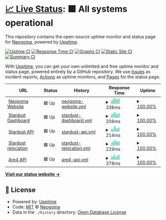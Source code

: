 # [📈 Live Status](https://Neogoma.github.io/uptime): <!--live status--> **🟩 All systems operational**

This repository contains the open-source uptime monitor and status page for [Neogoma](neogoma.com), powered by [Upptime](https://github.com/upptime/upptime).

[![Uptime CI](https://github.com/Neogoma/uptime/workflows/Uptime%20CI/badge.svg)](https://github.com/Neogoma/uptime/actions?query=workflow%3A%22Uptime+CI%22)
[![Response Time CI](https://github.com/Neogoma/uptime/workflows/Response%20Time%20CI/badge.svg)](https://github.com/Neogoma/uptime/actions?query=workflow%3A%22Response+Time+CI%22)
[![Graphs CI](https://github.com/Neogoma/uptime/workflows/Graphs%20CI/badge.svg)](https://github.com/Neogoma/uptime/actions?query=workflow%3A%22Graphs+CI%22)
[![Static Site CI](https://github.com/Neogoma/uptime/workflows/Static%20Site%20CI/badge.svg)](https://github.com/Neogoma/uptime/actions?query=workflow%3A%22Static+Site+CI%22)
[![Summary CI](https://github.com/Neogoma/uptime/workflows/Summary%20CI/badge.svg)](https://github.com/Neogoma/uptime/actions?query=workflow%3A%22Summary+CI%22)

With [Upptime](https://upptime.js.org), you can get your own unlimited and free uptime monitor and status page, powered entirely by a GitHub repository. We use [Issues](https://github.com/Neogoma/uptime/issues) as incident reports, [Actions](https://github.com/Neogoma/uptime/actions) as uptime monitors, and [Pages](https://Neogoma.github.io/uptime) for the status page.

<!--start: status pages-->
<!-- This summary is generated by Upptime (https://github.com/upptime/upptime) -->
<!-- Do not edit this manually, your changes will be overwritten -->
<!-- prettier-ignore -->
| URL | Status | History | Response Time | Uptime |
| --- | ------ | ------- | ------------- | ------ |
| <img alt="" src="https://icons.duckduckgo.com/ip3/www.neogoma.com.ico" height="13"> [Neogoma Website](https://www.neogoma.com) | 🟩 Up | [neogoma-website.yml](https://github.com/Neogoma/uptime/commits/HEAD/history/neogoma-website.yml) | <details><summary><img alt="Response time graph" src="./graphs/neogoma-website/response-time-week.png" height="20"> 336ms</summary><br><a href="https://status.neogoma.com/history/neogoma-website"><img alt="Response time 446" src="https://img.shields.io/endpoint?url=https%3A%2F%2Fraw.githubusercontent.com%2FNeogoma%2Fuptime%2FHEAD%2Fapi%2Fneogoma-website%2Fresponse-time.json"></a><br><a href="https://status.neogoma.com/history/neogoma-website"><img alt="24-hour response time 377" src="https://img.shields.io/endpoint?url=https%3A%2F%2Fraw.githubusercontent.com%2FNeogoma%2Fuptime%2FHEAD%2Fapi%2Fneogoma-website%2Fresponse-time-day.json"></a><br><a href="https://status.neogoma.com/history/neogoma-website"><img alt="7-day response time 336" src="https://img.shields.io/endpoint?url=https%3A%2F%2Fraw.githubusercontent.com%2FNeogoma%2Fuptime%2FHEAD%2Fapi%2Fneogoma-website%2Fresponse-time-week.json"></a><br><a href="https://status.neogoma.com/history/neogoma-website"><img alt="30-day response time 341" src="https://img.shields.io/endpoint?url=https%3A%2F%2Fraw.githubusercontent.com%2FNeogoma%2Fuptime%2FHEAD%2Fapi%2Fneogoma-website%2Fresponse-time-month.json"></a><br><a href="https://status.neogoma.com/history/neogoma-website"><img alt="1-year response time 440" src="https://img.shields.io/endpoint?url=https%3A%2F%2Fraw.githubusercontent.com%2FNeogoma%2Fuptime%2FHEAD%2Fapi%2Fneogoma-website%2Fresponse-time-year.json"></a></details> | <details><summary><a href="https://status.neogoma.com/history/neogoma-website">100.00%</a></summary><a href="https://status.neogoma.com/history/neogoma-website"><img alt="All-time uptime 99.84%" src="https://img.shields.io/endpoint?url=https%3A%2F%2Fraw.githubusercontent.com%2FNeogoma%2Fuptime%2FHEAD%2Fapi%2Fneogoma-website%2Fuptime.json"></a><br><a href="https://status.neogoma.com/history/neogoma-website"><img alt="24-hour uptime 100.00%" src="https://img.shields.io/endpoint?url=https%3A%2F%2Fraw.githubusercontent.com%2FNeogoma%2Fuptime%2FHEAD%2Fapi%2Fneogoma-website%2Fuptime-day.json"></a><br><a href="https://status.neogoma.com/history/neogoma-website"><img alt="7-day uptime 100.00%" src="https://img.shields.io/endpoint?url=https%3A%2F%2Fraw.githubusercontent.com%2FNeogoma%2Fuptime%2FHEAD%2Fapi%2Fneogoma-website%2Fuptime-week.json"></a><br><a href="https://status.neogoma.com/history/neogoma-website"><img alt="30-day uptime 100.00%" src="https://img.shields.io/endpoint?url=https%3A%2F%2Fraw.githubusercontent.com%2FNeogoma%2Fuptime%2FHEAD%2Fapi%2Fneogoma-website%2Fuptime-month.json"></a><br><a href="https://status.neogoma.com/history/neogoma-website"><img alt="1-year uptime 99.74%" src="https://img.shields.io/endpoint?url=https%3A%2F%2Fraw.githubusercontent.com%2FNeogoma%2Fuptime%2FHEAD%2Fapi%2Fneogoma-website%2Fuptime-year.json"></a></details>
| <img alt="" src="https://icons.duckduckgo.com/ip3/stardust.neogoma.com.ico" height="13"> [Stardust Dashboard](https://stardust.neogoma.com/current_version) | 🟩 Up | [stardust-dashboard.yml](https://github.com/Neogoma/uptime/commits/HEAD/history/stardust-dashboard.yml) | <details><summary><img alt="Response time graph" src="./graphs/stardust-dashboard/response-time-week.png" height="20"> 208ms</summary><br><a href="https://status.neogoma.com/history/stardust-dashboard"><img alt="Response time 289" src="https://img.shields.io/endpoint?url=https%3A%2F%2Fraw.githubusercontent.com%2FNeogoma%2Fuptime%2FHEAD%2Fapi%2Fstardust-dashboard%2Fresponse-time.json"></a><br><a href="https://status.neogoma.com/history/stardust-dashboard"><img alt="24-hour response time 226" src="https://img.shields.io/endpoint?url=https%3A%2F%2Fraw.githubusercontent.com%2FNeogoma%2Fuptime%2FHEAD%2Fapi%2Fstardust-dashboard%2Fresponse-time-day.json"></a><br><a href="https://status.neogoma.com/history/stardust-dashboard"><img alt="7-day response time 208" src="https://img.shields.io/endpoint?url=https%3A%2F%2Fraw.githubusercontent.com%2FNeogoma%2Fuptime%2FHEAD%2Fapi%2Fstardust-dashboard%2Fresponse-time-week.json"></a><br><a href="https://status.neogoma.com/history/stardust-dashboard"><img alt="30-day response time 218" src="https://img.shields.io/endpoint?url=https%3A%2F%2Fraw.githubusercontent.com%2FNeogoma%2Fuptime%2FHEAD%2Fapi%2Fstardust-dashboard%2Fresponse-time-month.json"></a><br><a href="https://status.neogoma.com/history/stardust-dashboard"><img alt="1-year response time 274" src="https://img.shields.io/endpoint?url=https%3A%2F%2Fraw.githubusercontent.com%2FNeogoma%2Fuptime%2FHEAD%2Fapi%2Fstardust-dashboard%2Fresponse-time-year.json"></a></details> | <details><summary><a href="https://status.neogoma.com/history/stardust-dashboard">100.00%</a></summary><a href="https://status.neogoma.com/history/stardust-dashboard"><img alt="All-time uptime 99.97%" src="https://img.shields.io/endpoint?url=https%3A%2F%2Fraw.githubusercontent.com%2FNeogoma%2Fuptime%2FHEAD%2Fapi%2Fstardust-dashboard%2Fuptime.json"></a><br><a href="https://status.neogoma.com/history/stardust-dashboard"><img alt="24-hour uptime 100.00%" src="https://img.shields.io/endpoint?url=https%3A%2F%2Fraw.githubusercontent.com%2FNeogoma%2Fuptime%2FHEAD%2Fapi%2Fstardust-dashboard%2Fuptime-day.json"></a><br><a href="https://status.neogoma.com/history/stardust-dashboard"><img alt="7-day uptime 100.00%" src="https://img.shields.io/endpoint?url=https%3A%2F%2Fraw.githubusercontent.com%2FNeogoma%2Fuptime%2FHEAD%2Fapi%2Fstardust-dashboard%2Fuptime-week.json"></a><br><a href="https://status.neogoma.com/history/stardust-dashboard"><img alt="30-day uptime 100.00%" src="https://img.shields.io/endpoint?url=https%3A%2F%2Fraw.githubusercontent.com%2FNeogoma%2Fuptime%2FHEAD%2Fapi%2Fstardust-dashboard%2Fuptime-month.json"></a><br><a href="https://status.neogoma.com/history/stardust-dashboard"><img alt="1-year uptime 100.00%" src="https://img.shields.io/endpoint?url=https%3A%2F%2Fraw.githubusercontent.com%2FNeogoma%2Fuptime%2FHEAD%2Fapi%2Fstardust-dashboard%2Fuptime-year.json"></a></details>
| <img alt="" src="https://icons.duckduckgo.com/ip3/lothal.neogoma.com.ico" height="13"> [Stardust API](https://lothal.neogoma.com/api/current_version) | 🟩 Up | [stardust-api.yml](https://github.com/Neogoma/uptime/commits/HEAD/history/stardust-api.yml) | <details><summary><img alt="Response time graph" src="./graphs/stardust-api/response-time-week.png" height="20"> 214ms</summary><br><a href="https://status.neogoma.com/history/stardust-api"><img alt="Response time 267" src="https://img.shields.io/endpoint?url=https%3A%2F%2Fraw.githubusercontent.com%2FNeogoma%2Fuptime%2FHEAD%2Fapi%2Fstardust-api%2Fresponse-time.json"></a><br><a href="https://status.neogoma.com/history/stardust-api"><img alt="24-hour response time 256" src="https://img.shields.io/endpoint?url=https%3A%2F%2Fraw.githubusercontent.com%2FNeogoma%2Fuptime%2FHEAD%2Fapi%2Fstardust-api%2Fresponse-time-day.json"></a><br><a href="https://status.neogoma.com/history/stardust-api"><img alt="7-day response time 214" src="https://img.shields.io/endpoint?url=https%3A%2F%2Fraw.githubusercontent.com%2FNeogoma%2Fuptime%2FHEAD%2Fapi%2Fstardust-api%2Fresponse-time-week.json"></a><br><a href="https://status.neogoma.com/history/stardust-api"><img alt="30-day response time 227" src="https://img.shields.io/endpoint?url=https%3A%2F%2Fraw.githubusercontent.com%2FNeogoma%2Fuptime%2FHEAD%2Fapi%2Fstardust-api%2Fresponse-time-month.json"></a><br><a href="https://status.neogoma.com/history/stardust-api"><img alt="1-year response time 245" src="https://img.shields.io/endpoint?url=https%3A%2F%2Fraw.githubusercontent.com%2FNeogoma%2Fuptime%2FHEAD%2Fapi%2Fstardust-api%2Fresponse-time-year.json"></a></details> | <details><summary><a href="https://status.neogoma.com/history/stardust-api">100.00%</a></summary><a href="https://status.neogoma.com/history/stardust-api"><img alt="All-time uptime 99.89%" src="https://img.shields.io/endpoint?url=https%3A%2F%2Fraw.githubusercontent.com%2FNeogoma%2Fuptime%2FHEAD%2Fapi%2Fstardust-api%2Fuptime.json"></a><br><a href="https://status.neogoma.com/history/stardust-api"><img alt="24-hour uptime 100.00%" src="https://img.shields.io/endpoint?url=https%3A%2F%2Fraw.githubusercontent.com%2FNeogoma%2Fuptime%2FHEAD%2Fapi%2Fstardust-api%2Fuptime-day.json"></a><br><a href="https://status.neogoma.com/history/stardust-api"><img alt="7-day uptime 100.00%" src="https://img.shields.io/endpoint?url=https%3A%2F%2Fraw.githubusercontent.com%2FNeogoma%2Fuptime%2FHEAD%2Fapi%2Fstardust-api%2Fuptime-week.json"></a><br><a href="https://status.neogoma.com/history/stardust-api"><img alt="30-day uptime 100.00%" src="https://img.shields.io/endpoint?url=https%3A%2F%2Fraw.githubusercontent.com%2FNeogoma%2Fuptime%2FHEAD%2Fapi%2Fstardust-api%2Fuptime-month.json"></a><br><a href="https://status.neogoma.com/history/stardust-api"><img alt="1-year uptime 100.00%" src="https://img.shields.io/endpoint?url=https%3A%2F%2Fraw.githubusercontent.com%2FNeogoma%2Fuptime%2FHEAD%2Fapi%2Fstardust-api%2Fuptime-year.json"></a></details>
| <img alt="" src="https://icons.duckduckgo.com/ip3/dagobah.neogoma.com.ico" height="13"> [Stardust relocation](https://dagobah.neogoma.com/api/current_version) | 🟩 Up | [stardust-relocation.yml](https://github.com/Neogoma/uptime/commits/HEAD/history/stardust-relocation.yml) | <details><summary><img alt="Response time graph" src="./graphs/stardust-relocation/response-time-week.png" height="20"> 229ms</summary><br><a href="https://status.neogoma.com/history/stardust-relocation"><img alt="Response time 280" src="https://img.shields.io/endpoint?url=https%3A%2F%2Fraw.githubusercontent.com%2FNeogoma%2Fuptime%2FHEAD%2Fapi%2Fstardust-relocation%2Fresponse-time.json"></a><br><a href="https://status.neogoma.com/history/stardust-relocation"><img alt="24-hour response time 223" src="https://img.shields.io/endpoint?url=https%3A%2F%2Fraw.githubusercontent.com%2FNeogoma%2Fuptime%2FHEAD%2Fapi%2Fstardust-relocation%2Fresponse-time-day.json"></a><br><a href="https://status.neogoma.com/history/stardust-relocation"><img alt="7-day response time 229" src="https://img.shields.io/endpoint?url=https%3A%2F%2Fraw.githubusercontent.com%2FNeogoma%2Fuptime%2FHEAD%2Fapi%2Fstardust-relocation%2Fresponse-time-week.json"></a><br><a href="https://status.neogoma.com/history/stardust-relocation"><img alt="30-day response time 230" src="https://img.shields.io/endpoint?url=https%3A%2F%2Fraw.githubusercontent.com%2FNeogoma%2Fuptime%2FHEAD%2Fapi%2Fstardust-relocation%2Fresponse-time-month.json"></a><br><a href="https://status.neogoma.com/history/stardust-relocation"><img alt="1-year response time 265" src="https://img.shields.io/endpoint?url=https%3A%2F%2Fraw.githubusercontent.com%2FNeogoma%2Fuptime%2FHEAD%2Fapi%2Fstardust-relocation%2Fresponse-time-year.json"></a></details> | <details><summary><a href="https://status.neogoma.com/history/stardust-relocation">100.00%</a></summary><a href="https://status.neogoma.com/history/stardust-relocation"><img alt="All-time uptime 99.97%" src="https://img.shields.io/endpoint?url=https%3A%2F%2Fraw.githubusercontent.com%2FNeogoma%2Fuptime%2FHEAD%2Fapi%2Fstardust-relocation%2Fuptime.json"></a><br><a href="https://status.neogoma.com/history/stardust-relocation"><img alt="24-hour uptime 100.00%" src="https://img.shields.io/endpoint?url=https%3A%2F%2Fraw.githubusercontent.com%2FNeogoma%2Fuptime%2FHEAD%2Fapi%2Fstardust-relocation%2Fuptime-day.json"></a><br><a href="https://status.neogoma.com/history/stardust-relocation"><img alt="7-day uptime 100.00%" src="https://img.shields.io/endpoint?url=https%3A%2F%2Fraw.githubusercontent.com%2FNeogoma%2Fuptime%2FHEAD%2Fapi%2Fstardust-relocation%2Fuptime-week.json"></a><br><a href="https://status.neogoma.com/history/stardust-relocation"><img alt="30-day uptime 100.00%" src="https://img.shields.io/endpoint?url=https%3A%2F%2Fraw.githubusercontent.com%2FNeogoma%2Fuptime%2FHEAD%2Fapi%2Fstardust-relocation%2Fuptime-month.json"></a><br><a href="https://status.neogoma.com/history/stardust-relocation"><img alt="1-year uptime 99.97%" src="https://img.shields.io/endpoint?url=https%3A%2F%2Fraw.githubusercontent.com%2FNeogoma%2Fuptime%2FHEAD%2Fapi%2Fstardust-relocation%2Fuptime-year.json"></a></details>
| <img alt="" src="https://icons.duckduckgo.com/ip3/api.are4.world.ico" height="13"> [Are4 API](https://api.are4.world/version) | 🟩 Up | [are4-api.yml](https://github.com/Neogoma/uptime/commits/HEAD/history/are4-api.yml) | <details><summary><img alt="Response time graph" src="./graphs/are4-api/response-time-week.png" height="20"> 378ms</summary><br><a href="https://status.neogoma.com/history/are4-api"><img alt="Response time 1562" src="https://img.shields.io/endpoint?url=https%3A%2F%2Fraw.githubusercontent.com%2FNeogoma%2Fuptime%2FHEAD%2Fapi%2Fare4-api%2Fresponse-time.json"></a><br><a href="https://status.neogoma.com/history/are4-api"><img alt="24-hour response time 386" src="https://img.shields.io/endpoint?url=https%3A%2F%2Fraw.githubusercontent.com%2FNeogoma%2Fuptime%2FHEAD%2Fapi%2Fare4-api%2Fresponse-time-day.json"></a><br><a href="https://status.neogoma.com/history/are4-api"><img alt="7-day response time 378" src="https://img.shields.io/endpoint?url=https%3A%2F%2Fraw.githubusercontent.com%2FNeogoma%2Fuptime%2FHEAD%2Fapi%2Fare4-api%2Fresponse-time-week.json"></a><br><a href="https://status.neogoma.com/history/are4-api"><img alt="30-day response time 321" src="https://img.shields.io/endpoint?url=https%3A%2F%2Fraw.githubusercontent.com%2FNeogoma%2Fuptime%2FHEAD%2Fapi%2Fare4-api%2Fresponse-time-month.json"></a><br><a href="https://status.neogoma.com/history/are4-api"><img alt="1-year response time 1562" src="https://img.shields.io/endpoint?url=https%3A%2F%2Fraw.githubusercontent.com%2FNeogoma%2Fuptime%2FHEAD%2Fapi%2Fare4-api%2Fresponse-time-year.json"></a></details> | <details><summary><a href="https://status.neogoma.com/history/are4-api">100.00%</a></summary><a href="https://status.neogoma.com/history/are4-api"><img alt="All-time uptime 99.99%" src="https://img.shields.io/endpoint?url=https%3A%2F%2Fraw.githubusercontent.com%2FNeogoma%2Fuptime%2FHEAD%2Fapi%2Fare4-api%2Fuptime.json"></a><br><a href="https://status.neogoma.com/history/are4-api"><img alt="24-hour uptime 100.00%" src="https://img.shields.io/endpoint?url=https%3A%2F%2Fraw.githubusercontent.com%2FNeogoma%2Fuptime%2FHEAD%2Fapi%2Fare4-api%2Fuptime-day.json"></a><br><a href="https://status.neogoma.com/history/are4-api"><img alt="7-day uptime 100.00%" src="https://img.shields.io/endpoint?url=https%3A%2F%2Fraw.githubusercontent.com%2FNeogoma%2Fuptime%2FHEAD%2Fapi%2Fare4-api%2Fuptime-week.json"></a><br><a href="https://status.neogoma.com/history/are4-api"><img alt="30-day uptime 100.00%" src="https://img.shields.io/endpoint?url=https%3A%2F%2Fraw.githubusercontent.com%2FNeogoma%2Fuptime%2FHEAD%2Fapi%2Fare4-api%2Fuptime-month.json"></a><br><a href="https://status.neogoma.com/history/are4-api"><img alt="1-year uptime 99.99%" src="https://img.shields.io/endpoint?url=https%3A%2F%2Fraw.githubusercontent.com%2FNeogoma%2Fuptime%2FHEAD%2Fapi%2Fare4-api%2Fuptime-year.json"></a></details>

<!--end: status pages-->

[**Visit our status website →**](https://Neogoma.github.io/uptime)

## 📄 License

- Powered by: [Upptime](https://github.com/upptime/upptime)
- Code: [MIT](./LICENSE) © [Neogoma](neogoma.com)
- Data in the `./history` directory: [Open Database License](https://opendatacommons.org/licenses/odbl/1-0/)
